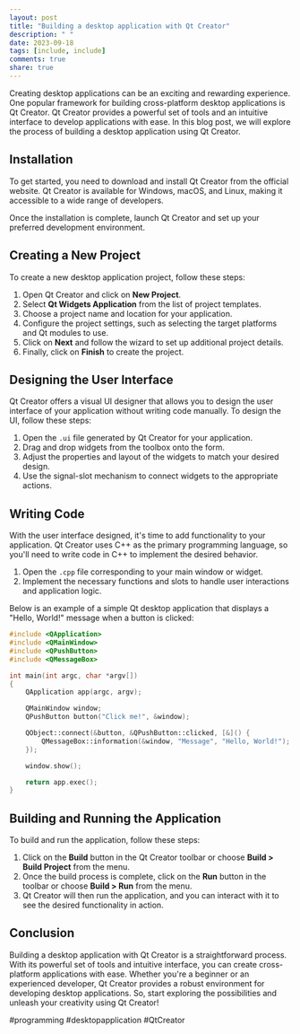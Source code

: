 ```yaml
---
layout: post
title: "Building a desktop application with Qt Creator"
description: " "
date: 2023-09-18
tags: [include, include]
comments: true
share: true
---
```


Creating desktop applications can be an exciting and rewarding experience. One popular framework for building cross-platform desktop applications is Qt Creator. Qt Creator provides a powerful set of tools and an intuitive interface to develop applications with ease. In this blog post, we will explore the process of building a desktop application using Qt Creator.

## Installation

To get started, you need to download and install Qt Creator from the official website. Qt Creator is available for Windows, macOS, and Linux, making it accessible to a wide range of developers.

Once the installation is complete, launch Qt Creator and set up your preferred development environment.

## Creating a New Project

To create a new desktop application project, follow these steps:

1. Open Qt Creator and click on **New Project**.
2. Select **Qt Widgets Application** from the list of project templates.
3. Choose a project name and location for your application.
4. Configure the project settings, such as selecting the target platforms and Qt modules to use.
5. Click on **Next** and follow the wizard to set up additional project details.
6. Finally, click on **Finish** to create the project.

## Designing the User Interface

Qt Creator offers a visual UI designer that allows you to design the user interface of your application without writing code manually. To design the UI, follow these steps:

1. Open the `.ui` file generated by Qt Creator for your application.
2. Drag and drop widgets from the toolbox onto the form.
3. Adjust the properties and layout of the widgets to match your desired design.
4. Use the signal-slot mechanism to connect widgets to the appropriate actions.

## Writing Code

With the user interface designed, it's time to add functionality to your application. Qt Creator uses C++ as the primary programming language, so you'll need to write code in C++ to implement the desired behavior.

1. Open the `.cpp` file corresponding to your main window or widget.
2. Implement the necessary functions and slots to handle user interactions and application logic.

Below is an example of a simple Qt desktop application that displays a "Hello, World!" message when a button is clicked:

```cpp
#include <QApplication>
#include <QMainWindow>
#include <QPushButton>
#include <QMessageBox>

int main(int argc, char *argv[])
{
    QApplication app(argc, argv);

    QMainWindow window;
    QPushButton button("Click me!", &window);

    QObject::connect(&button, &QPushButton::clicked, [&]() {
        QMessageBox::information(&window, "Message", "Hello, World!");
    });

    window.show();

    return app.exec();
}
```

## Building and Running the Application

To build and run the application, follow these steps:

1. Click on the **Build** button in the Qt Creator toolbar or choose **Build > Build Project** from the menu.
2. Once the build process is complete, click on the **Run** button in the toolbar or choose **Build > Run** from the menu.
3. Qt Creator will then run the application, and you can interact with it to see the desired functionality in action.

## Conclusion

Building a desktop application with Qt Creator is a straightforward process. With its powerful set of tools and intuitive interface, you can create cross-platform applications with ease. Whether you're a beginner or an experienced developer, Qt Creator provides a robust environment for developing desktop applications. So, start exploring the possibilities and unleash your creativity using Qt Creator!

#programming #desktopapplication #QtCreator
